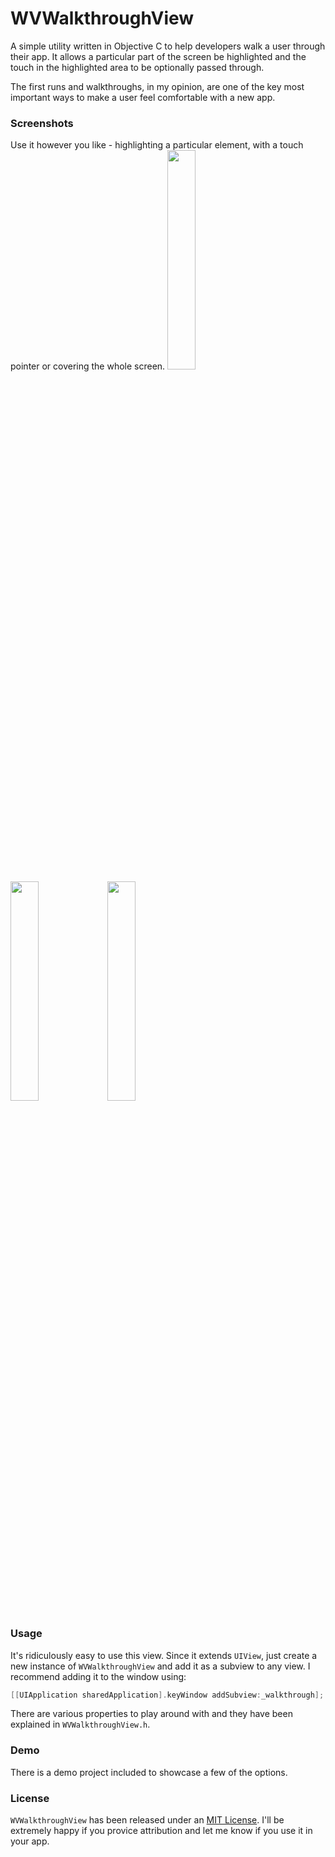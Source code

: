 # WVWalkthroughView

A simple utility written in Objective C to help developers walk a user through their app. It allows a particular part of the screen be highlighted and the touch in the highlighted area to be optionally passed through.

The first runs and walkthroughs, in my opinion, are one of the key most important ways to make a user feel comfortable with a new app.

### Screenshots
Use it however you like - highlighting a particular element, with a touch pointer or covering the whole screen.
<img src="https://cloud.githubusercontent.com/assets/2060518/14589171/35ae10f8-04f9-11e6-8244-a7fd770f608c.png" width="30%"></img> <img src="https://cloud.githubusercontent.com/assets/2060518/14589178/4dd958c2-04f9-11e6-9e4c-803e8ef11047.gif" width="30%"></img> <img src="https://cloud.githubusercontent.com/assets/2060518/14589179/502cd4aa-04f9-11e6-8a95-df1a2ca842b4.png" width="30%"></img>

### Usage
It's ridiculously easy to use this view. Since it extends ```UIView```, just create a new instance of ```WVWalkthroughView``` and add it as a subview to any view. I recommend adding it to the window using:
````objective-c
[[UIApplication sharedApplication].keyWindow addSubview:_walkthrough];
````
There are various properties to play around with and they have been explained in ```WVWalkthroughView.h```.

### Demo
There is a demo project included to showcase a few of the options.

### License
`WVWalkthroughView` has been released under an [MIT License](http://opensource.org/licenses/MIT). I'll be extremely happy if you provice attribution and let me know if you use it in your app.